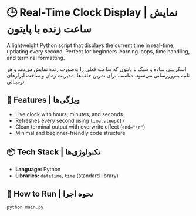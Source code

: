 # 🕒 Real-Time Clock Display | نمایش ساعت زنده با پایتون

A lightweight Python script that displays the current time in real-time, updating every second. Perfect for beginners learning loops, time handling, and terminal formatting.

اسکریپتی ساده و سبک با پایتون که ساعت فعلی را به‌صورت زنده نمایش می‌دهد و هر ثانیه به‌روزرسانی می‌شود. مناسب برای تمرین حلقه‌ها، مدیریت زمان و ساخت ابزارهای ترمینالی.

## 🔧 Features | ویژگی‌ها
- Live clock with hours, minutes, and seconds  
- Refreshes every second using `time.sleep(1)`  
- Clean terminal output with overwrite effect (`end="\r"`)  
- Minimal and beginner-friendly code structure

## 📦 Tech Stack | تکنولوژی‌ها
- **Language:** Python  
- **Libraries:** `datetime`, `time` (standard library)

## 🚀 How to Run | نحوه اجرا
```bash
python main.py
